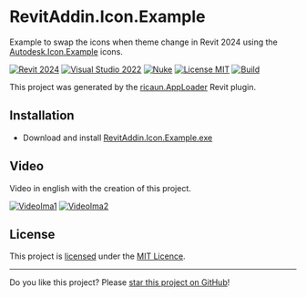 # RevitAddin.Icon.Example

Example to swap the icons when theme change in Revit 2024 using the [Autodesk.Icon.Example](https://github.com/ricaun-io/Autodesk.Icon.Example) icons.

[![Revit 2024](https://img.shields.io/badge/Revit-2024+-blue.svg)](../..)
[![Visual Studio 2022](https://img.shields.io/badge/Visual%20Studio-2022-blue)](../..)
[![Nuke](https://img.shields.io/badge/Nuke-Build-blue)](https://nuke.build/)
[![License MIT](https://img.shields.io/badge/License-MIT-blue.svg)](LICENSE)
[![Build](../../actions/workflows/Build.yml/badge.svg)](../../actions)

This project was generated by the [ricaun.AppLoader](https://ricaun.com/AppLoader/) Revit plugin.

## Installation

* Download and install [RevitAddin.Icon.Example.exe](../../releases/latest/download/RevitAddin.Icon.Example.zip)

## Video

Video in english with the creation of this project.

[![VideoIma1]][Video1]
[![VideoIma2]][Video2]

## License

This project is [licensed](LICENSE) under the [MIT Licence](https://en.wikipedia.org/wiki/MIT_License).

---

Do you like this project? Please [star this project on GitHub](../../stargazers)!

[Video1]: https://youtu.be/Ggtz4-pVVYw
[VideoIma1]: https://img.youtube.com/vi/Ggtz4-pVVYw/mqdefault.jpg
[Video2]: https://youtu.be/q14EKVZaeqE
[VideoIma2]: https://img.youtube.com/vi/q14EKVZaeqE/mqdefault.jpg

